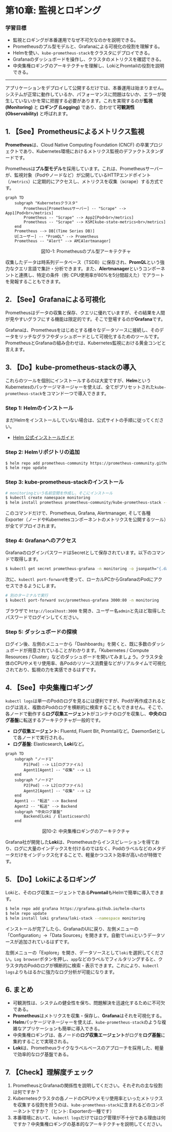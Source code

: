 # 第10章: 監視とロギング

### 学習目標

- 監視とロギングが本番運用でなぜ不可欠なのかを説明できる。
- Prometheusのプル型モデルと、Grafanaによる可視化の役割を理解する。
- Helmを使い、`kube-prometheus-stack`をクラスタにデプロイできる。
- Grafanaのダッシュボードを操作し、クラスタのメトリクスを確認できる。
- 中央集権ロギングのアーキテクチャを理解し、LokiとPromtailの役割を説明できる。

---

アプリケーションをデプロイして公開するだけでは、本番運用は始まりません。システムが正常に動作しているか、パフォーマンスに問題はないか、エラーが発生していないかを常に把握する必要があります。これを実現するのが**監視 (Monitoring)** と **ロギング (Logging)** であり、合わせて**可観測性 (Observability)** と呼ばれます。

## 1. 【See】Prometheusによるメトリクス監視

**Prometheus**は、Cloud Native Computing Foundation (CNCF) の卒業プロジェクトであり、Kubernetes環境におけるメトリクス監視のデファクトスタンダードです。

Prometheusは**プル型モデル**を採用しています。これは、Prometheusサーバーが、監視対象（Podやノードなど）が公開しているHTTPエンドポイント（`/metrics`）に定期的にアクセスし、メトリクスを収集（scrape）する方式です。

```mermaid
graph TD
    subgraph "Kubernetesクラスタ"
        Prometheus[Prometheusサーバー] -- "Scrape" --> App1[Pod<br>/metrics]
        Prometheus -- "Scrape" --> App2[Pod<br>/metrics]
        Prometheus -- "Scrape" --> KSM[kube-state-metrics<br>/metrics]
    end
    Prometheus --> DB[(Time Series DB)]
    U[ユーザー] -- "PromQL" --> Prometheus
    Prometheus -- "Alert" --> AM[Alertmanager]
```

<center>図10-1: Prometheusのプル型アーキテクチャ</center>

収集したデータは時系列データベース（TSDB）に保存され、**PromQL**という強力なクエリ言語で集計・分析できます。また、**Alertmanager**というコンポーネントと連携し、特定の条件（例: CPU使用率が80%を5分間超えた）でアラートを発報することもできます。

## 2. 【See】Grafanaによる可視化

Prometheusはデータの収集と保存、クエリに優れていますが、その結果を人間が見やすいグラフにする機能は限定的です。そこで登場するのが**Grafana**です。

Grafanaは、Prometheusをはじめとする様々なデータソースに接続し、そのデータをリッチなグラフやダッシュボードとして可視化するためのツールです。PrometheusとGrafanaの組み合わせは、Kubernetes監視における黄金コンビと言えます。

## 3. 【Do】kube-prometheus-stackの導入

これらのツールを個別にインストールするのは大変ですが、**Helm**というKubernetesのパッケージマネージャーを使えば、全てがプリセットされた`kube-prometheus-stack`をコマンド一つで導入できます。

### Step 1: Helmのインストール

まだHelmをインストールしていない場合は、公式サイトの手順に従ってください。

- [Helm 公式インストールガイド](https://helm.sh/docs/intro/install/)

### Step 2: Helmリポジトリの追加

```bash
$ helm repo add prometheus-community https://prometheus-community.github.io/helm-charts
$ helm repo update
```

### Step 3: kube-prometheus-stackのインストール

```bash
# monitoringという名前空間を作成し、そこにインストール
$ kubectl create namespace monitoring
$ helm install prometheus prometheus-community/kube-prometheus-stack --namespace monitoring
```

このコマンドだけで、Prometheus, Grafana, Alertmanager, そして各種Exporter（ノードやKubernetesコンポーネントのメトリクスを公開するツール）が全てデプロイされます。

### Step 4: Grafanaへのアクセス

GrafanaのログインパスワードはSecretとして保存されています。以下のコマンドで取得します。

```bash
$ kubectl get secret prometheus-grafana -n monitoring -o jsonpath="{.data.admin-password}" | base64 --decode
```

次に、`kubectl port-forward`を使って、ローカルPCからGrafanaのPodにアクセスできるようにします。

```bash
# 別のターミナルで実行
$ kubectl port-forward svc/prometheus-grafana 3000:80 -n monitoring
```

ブラウザで `http://localhost:3000` を開き、ユーザー名`admin`と先ほど取得したパスワードでログインしてください。

### Step 5: ダッシュボードの探検

ログイン後、左側のメニューから「Dashboards」を開くと、既に多数のダッシュボードが用意されていることがわかります。「Kubernetes / Compute Resources / Cluster」などのダッシュボードを開いてみましょう。クラスタ全体のCPUやメモリ使用率、各Podのリソース消費量などがリアルタイムで可視化されており、監視の力を実感できるはずです。

## 4. 【See】中央集権ロギング

`kubectl logs`は単一のPodのログを見るには便利ですが、Podが再作成されるとログは消え、複数のPodのログを横断的に検索することもできません。そこで、各ノードで動作する**ログ収集エージェント**がコンテナのログを収集し、**中央のログ基盤**に転送するアーキテクチャが一般的です。

- **ログ収集エージェント:** Fluentd, Fluent Bit, Promtailなど。DaemonSetとして各ノードで実行される。
- **ログ基盤:** Elasticsearch, **Loki**など。

```mermaid
graph TD
    subgraph "ノード1"
        P1[Pod] --> L1[ログファイル]
        Agent1[Agent] -- "収集" --> L1
    end
    subgraph "ノード2"
        P2[Pod] --> L2[ログファイル]
        Agent2[Agent] -- "収集" --> L2
    end
    Agent1 -- "転送" --> Backend
    Agent2 -- "転送" --> Backend
    subgraph "中央ログ基盤"
        Backend[Loki / Elasticsearch]
    end
```

<center>図10-2: 中央集権ロギングのアーキテクチャ</center>

Grafana社が開発した**Loki**は、Prometheusからインスピレーションを得ており、ログに大量のインデックスを付けるのではなく、Podのラベルなどのメタデータだけをインデックス化することで、軽量かつコスト効率が高いのが特徴です。

## 5. 【Do】Lokiによるロギング

Lokiと、そのログ収集エージェントである**Promtail**もHelmで簡単に導入できます。

```bash
$ helm repo add grafana https://grafana.github.io/helm-charts
$ helm repo update
$ helm install loki grafana/loki-stack --namespace monitoring
```

インストールが完了したら、GrafanaのUIに戻り、左側メニューの「Configuration」→「Data Sources」を開きます。自動で`loki`というデータソースが追加されているはずです。

左側メニューの「Explore」を開き、データソースとして`loki`を選択してください。`Log browser`ボタンを押し、`app`などのラベルでフィルタリングすると、クラスタ内のPodのログが横断的に検索・表示できます。これにより、`kubectl logs`よりもはるかに強力なログ分析が可能になります。

## 6. まとめ

- 可観測性は、システムの健全性を保ち、問題解決を迅速化するために不可欠である。
- **Prometheus**はメトリクスを収集・保存し、**Grafana**はそれを可視化する。
- **Helm**パッケージマネージャーを使えば、`kube-prometheus-stack`のような複雑なアプリケーションも簡単に導入できる。
- 中央集権ロギングは、各ノードの**ログ収集エージェント**がログを**ログ基盤**に集約することで実現される。
- **Loki**は、Prometheusライクなラベルベースのアプローチを採用した、軽量で効率的なログ基盤である。

## 7. 【Check】理解度チェック

1.  PrometheusとGrafanaの関係性を説明してください。それぞれの主な役割は何ですか？
2.  Kubernetesクラスタの各ノードのCPUやメモリ使用率といったメトリクスを収集する役割を担うのは、`kube-prometheus-stack`に含まれるどのコンポーネントですか？（ヒント: Exporterの一種です）
3.  本番環境において、`kubectl logs`だけではログ管理が不十分である理由は何ですか？中央集権ロギングの基本的なアーキテクチャを説明してください。

